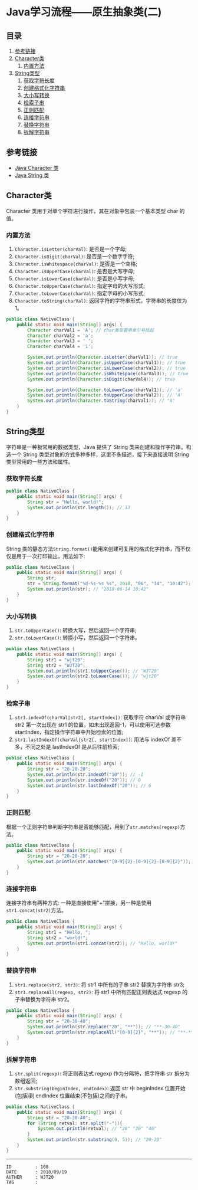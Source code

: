
# Java学习流程——原生抽象类(二) #

## 目录 ##

1. [参考链接](#href1)
2. [Character类](#href2)
    1. [内置方法](#href2-1)
3. [String类型](#href3)
    1. [获取字符长度](#href3-2)
    2. [创建格式化字符串](#href3-3)
    3. [大小写转换](#href3-4)
    4. [检索子串](#href3-5)
    5. [正则匹配](#href3-6)
    6. [连接字符串](#href3-7)
    7. [替换字符串](#href3-8)
    8. [拆解字符串](#href3-9)

## <a name="href1">参考链接</a> ##

- [Java Character 类](http://www.runoob.com/java/java-character.html)
- [Java String 类](http://www.runoob.com/java/java-string.html)

## <a name="href2">Character类</a> ##

Character 类用于对单个字符进行操作，其在对象中包装一个基本类型 char 的值。

### <a name="href2-1">内置方法</a> ###

1. `Character.isLetter(charVal)`: 是否是一个字母;  
2. `Character.isDigit(charVal)`: 是否是一个数字字符;  
3. `Character.isWhitespace(charVal)`: 是否是一个空格;  
4. `Character.isUpperCase(charVal)`: 是否是大写字母;  
5. `Character.isLowerCase(charVal)`: 是否是小写字母;  
6. `Character.toUpperCase(charVal)`: 指定字母的大写形式;  
7. `Character.toLowerCase(charVal)`: 指定字母的小写形式;  
8. `Character.toString(charVal)`: 返回字符的字符串形式，字符串的长度仅为1。

```Java
public class NativeClass {
    public static void main(String[] args) {
        Character charVal1 = 'A'; // char类型要用单引号括起
        Character charVal2 = 'a';
        Character charVal3 = ' ';
        Character charVal4 = '1';

        System.out.println(Character.isLetter(charVal1)); // true
        System.out.println(Character.isUpperCase(charVal1)); // true
        System.out.println(Character.isLowerCase(charVal2)); // true
        System.out.println(Character.isWhitespace(charVal3)); // true
        System.out.println(Character.isDigit(charVal4)); // true

        System.out.println(Character.toLowerCase(charVal1)); // 'a'
        System.out.println(Character.toUpperCase(charVal2)); // 'A'
        System.out.println(Character.toString(charVal1)); // "A"
    }
}
```

## <a name="href3">String类型</a> ##

字符串是一种极常用的数据类型，Java 提供了 String 类来创建和操作字符串。构造一个 String 类型对象的方式多种多样，这里不多描述，接下来直接说明 String 类型常用的一些方法和属性。

### <a name="href3-2">获取字符长度</a> ###

```Java
public class NativeClass {
    public static void main(String[] args) {
        String str = "Hello, world!";
        System.out.println(str.length()); // 13
    }
}
```

### <a name="href3-3">创建格式化字符串</a> ###

String 类的静态方法`String.format()`能用来创建可复用的格式化字符串，而不仅仅是用于一次打印输出，用法如下:

```Java
public class NativeClass {
    public static void main(String[] args) {
        String str;
        str = String.format("%d-%s-%s %s", 2018, "06", "14", "10:42"); // 生成一段时间戳
        System.out.println(str); // "2018-06-14 10:42"
    }
}
```

### <a name="href3-4">大小写转换</a> ###

1. `str.toUpperCase()`: 转换大写，然后返回一个字符串;
2. `str.toLowerCase()`: 转换小写，然后返回一个字符串。

```Java
public class NativeClass {
    public static void main(String[] args) {
        String str1 = "wjt20";
        String str2 = "WJT20";
        System.out.println(str1.toUpperCase()); // "WJT20"
        System.out.println(str2.toLowerCase()); // "wjt20"
    }
}
```

### <a name="href3-5">检索子串</a> ###

1. `str1.indexOf(charVal|str2[, startIndex])`: 获取字符 charVal 或字符串 str2 第一次出现在 str1 的位置，如未出现返回-1，可以使用可选参数 startIndex，指定操作字符串中开始检索的位置;
2. `str1.lastIndexOf(charVal|str2[, startIndex])`: 用法与 indexOf 差不多，不同之处是 lastIndexOf 是从后往前检索;

```Java
public class NativeClass {
    public static void main(String[] args) {
        String str = "20-20-20";
        System.out.println(str.indexOf("10")); // -1
        System.out.println(str.indexOf("20")); // 0
        System.out.println(str.lastIndexOf("20")); // 6
    }
}
```

### <a name="href3-6">正则匹配</a> ###

根据一个正则字符串判断字符串是否能够匹配，用到了`str.matches(regexp)`方法。

```Java
public class NativeClass {
    public static void main(String[] args) {
        String str = "20-20-20";
        System.out.println(str.matches("[0-9]{2}-[0-9]{2}-[0-9]{2}")); // true
    }
}
```

### <a name="href3-7">连接字符串</a> ###

连接字符串有两种方式: 一种是直接使用"+"拼接，另一种是使用`str1.concat(str2)`方法。

```Java
public class NativeClass {
    public static void main(String[] args) {
        String str1 = "Hello, ";
        String str2 = "world!";
        System.out.println(str1.concat(str2)); // "Hello, world!"
    }
}
```

### <a name="href3-8">替换字符串</a> ###

1. `str1.replace(str2, str3)`: 将 str1 中所有的子串 str2 替换为字符串 str3;
2. `str1.replaceAll(regexp, str2)`: 将 str1 中所有匹配正则表达式 regexp 的子串替换为字符串 str2。

```Java
public class NativeClass {
    public static void main(String[] args) {
        String str = "20-30-40";
        System.out.println(str.replace("20", "**")); // "**-30-40"
        System.out.println(str.replaceAll("[0-9]{2}", "**")); // "**-**-**"
    }
}
```

### <a name="href3-9">拆解字符串</a> ###

1. `str.split(regexp)`: 将正则表达式 regexp 作为分隔符，把字符串 str 拆分为数组返回;
2. `str.substring(beginIndex, endIndex)`: 返回 str 中 beginIndex 位置开始(包括)到 endIndex 位置结束(不包括)之间的子串。

```Java
public class NativeClass {
    public static void main(String[] args) {
        String str = "20-30-40";
        for (String retval: str.split("-")){
            System.out.println(retval); // "20" "30" "40"
        }
        System.out.println(str.substring(0, 5)); // "20-30"
    }
}
```

---

```
ID         : 108
DATE       : 2018/09/19
AUTHER     : WJT20
TAG        : 
```
